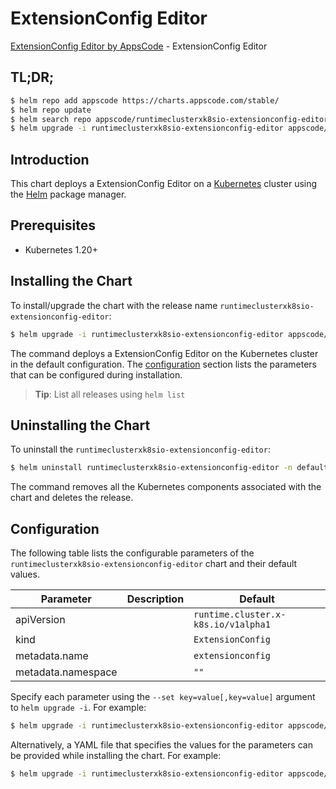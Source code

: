 # ExtensionConfig Editor

[ExtensionConfig Editor by AppsCode](https://appscode.com) - ExtensionConfig Editor

## TL;DR;

```bash
$ helm repo add appscode https://charts.appscode.com/stable/
$ helm repo update
$ helm search repo appscode/runtimeclusterxk8sio-extensionconfig-editor --version=v0.27.0
$ helm upgrade -i runtimeclusterxk8sio-extensionconfig-editor appscode/runtimeclusterxk8sio-extensionconfig-editor -n default --create-namespace --version=v0.27.0
```

## Introduction

This chart deploys a ExtensionConfig Editor on a [Kubernetes](http://kubernetes.io) cluster using the [Helm](https://helm.sh) package manager.

## Prerequisites

- Kubernetes 1.20+

## Installing the Chart

To install/upgrade the chart with the release name `runtimeclusterxk8sio-extensionconfig-editor`:

```bash
$ helm upgrade -i runtimeclusterxk8sio-extensionconfig-editor appscode/runtimeclusterxk8sio-extensionconfig-editor -n default --create-namespace --version=v0.27.0
```

The command deploys a ExtensionConfig Editor on the Kubernetes cluster in the default configuration. The [configuration](#configuration) section lists the parameters that can be configured during installation.

> **Tip**: List all releases using `helm list`

## Uninstalling the Chart

To uninstall the `runtimeclusterxk8sio-extensionconfig-editor`:

```bash
$ helm uninstall runtimeclusterxk8sio-extensionconfig-editor -n default
```

The command removes all the Kubernetes components associated with the chart and deletes the release.

## Configuration

The following table lists the configurable parameters of the `runtimeclusterxk8sio-extensionconfig-editor` chart and their default values.

|     Parameter      | Description |                    Default                     |
|--------------------|-------------|------------------------------------------------|
| apiVersion         |             | <code>runtime.cluster.x-k8s.io/v1alpha1</code> |
| kind               |             | <code>ExtensionConfig</code>                   |
| metadata.name      |             | <code>extensionconfig</code>                   |
| metadata.namespace |             | <code>""</code>                                |


Specify each parameter using the `--set key=value[,key=value]` argument to `helm upgrade -i`. For example:

```bash
$ helm upgrade -i runtimeclusterxk8sio-extensionconfig-editor appscode/runtimeclusterxk8sio-extensionconfig-editor -n default --create-namespace --version=v0.27.0 --set apiVersion=runtime.cluster.x-k8s.io/v1alpha1
```

Alternatively, a YAML file that specifies the values for the parameters can be provided while
installing the chart. For example:

```bash
$ helm upgrade -i runtimeclusterxk8sio-extensionconfig-editor appscode/runtimeclusterxk8sio-extensionconfig-editor -n default --create-namespace --version=v0.27.0 --values values.yaml
```
